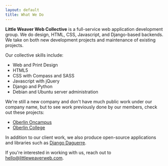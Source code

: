 ```yaml
---
layout: default
title: What We Do
---
```


<strong class="co-name">Little Weaver Web Collective</strong> is a full-service web application development group. We do design, HTML, CSS, Javascript, and Django-based backends. We take on both new development projects and maintenance of existing projects.

Our collective skills include:

* Web and Print Design
* HTML5
* CSS with Compass and SASS
* Javascript with jQuery
* Django and Python
* Debian and Ubuntu server administration

We're still a new company and don't have much public work under our company name, but to see work previously done by our members, check out these projects:

* [Oberlin Oncampus](http://oncampus.oberlin.edu/)
* [Oberlin College](http://oberlin.edu/)

In addition to our client work, we also produce open-source applications and libraries such as [Django Daguerre](http://django-daguerre.readthedocs.org/en/latest/).

If you're interested in working with us, reach out to <a href="mailto:hello@littleweaverweb.com">hello@littleweaverweb.com</a>.